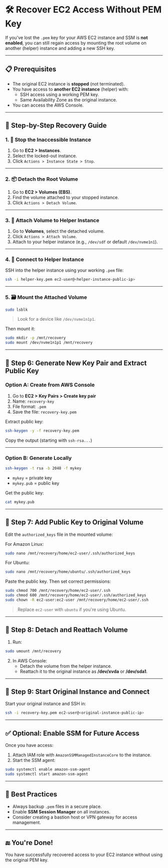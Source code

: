 # 🛠️ Recover EC2 Access Without PEM Key

If you’ve lost the `.pem` key for your AWS EC2 instance and SSM is **not enabled**, you can still regain access by mounting the root volume on another (helper) instance and adding a new SSH key.

---

## 📋 Prerequisites

- The original EC2 instance is **stopped** (not terminated).
- You have access to **another EC2 instance** (helper) with:
  - SSH access using a working PEM key.
  - Same Availability Zone as the original instance.
- You can access the AWS Console.

---

## 🧭 Step-by-Step Recovery Guide

### 1. 🛑 Stop the Inaccessible Instance

1. Go to **EC2 > Instances**.
2. Select the locked-out instance.
3. Click `Actions > Instance State > Stop`.

---

### 2. 📦 Detach the Root Volume

1. Go to **EC2 > Volumes (EBS)**.
2. Find the volume attached to your stopped instance.
3. Click `Actions > Detach Volume`.

---

### 3. 🔁 Attach Volume to Helper Instance

1. Go to **Volumes**, select the detached volume.
2. Click `Actions > Attach Volume`.
3. Attach to your helper instance (e.g., `/dev/sdf` or default `/dev/nvme1n1`).

---

### 4. 🔐 Connect to Helper Instance

SSH into the helper instance using your working `.pem` file:

```bash
ssh -i helper-key.pem ec2-user@<helper-instance-public-ip>
```

---

### 5. 🗃️ Mount the Attached Volume

```bash
sudo lsblk
```

> Look for a device like `/dev/nvme1n1p1`.

Then mount it:

```bash
sudo mkdir -p /mnt/recovery
sudo mount /dev/nvme1n1p1 /mnt/recovery
```

---

## 🔑 Step 6: Generate New Key Pair and Extract Public Key

### Option A: Create from AWS Console

1. Go to **EC2 > Key Pairs > Create key pair**
2. Name: `recovery-key`
3. File format: `.pem`
4. Save the file: `recovery-key.pem`

Extract public key:

```bash
ssh-keygen -y -f recovery-key.pem
```

Copy the output (starting with `ssh-rsa...`)

---

### Option B: Generate Locally

```bash
ssh-keygen -t rsa -b 2048 -f mykey
```

- `mykey` = private key
- `mykey.pub` = public key

Get the public key:

```bash
cat mykey.pub
```

---

## 🔧 Step 7: Add Public Key to Original Volume

Edit the `authorized_keys` file in the mounted volume:

For Amazon Linux:
```bash
sudo nano /mnt/recovery/home/ec2-user/.ssh/authorized_keys
```

For Ubuntu:
```bash
sudo nano /mnt/recovery/home/ubuntu/.ssh/authorized_keys
```

Paste the public key. Then set correct permissions:

```bash
sudo chmod 700 /mnt/recovery/home/ec2-user/.ssh
sudo chmod 600 /mnt/recovery/home/ec2-user/.ssh/authorized_keys
sudo chown -R ec2-user:ec2-user /mnt/recovery/home/ec2-user/.ssh
```

> Replace `ec2-user` with `ubuntu` if you're using Ubuntu.

---

## 🔁 Step 8: Detach and Reattach Volume

1. Run:
```bash
sudo umount /mnt/recovery
```

2. In AWS Console:
   - Detach the volume from the helper instance.
   - Reattach it to the original instance as **/dev/xvda** or **/dev/sda1**.

---

## 🚀 Step 9: Start Original Instance and Connect

Start your original instance and SSH in:

```bash
ssh -i recovery-key.pem ec2-user@<original-instance-public-ip>
```

---

## ✅ Optional: Enable SSM for Future Access

Once you have access:

1. Attach IAM role with `AmazonSSMManagedInstanceCore` to the instance.
2. Start the SSM agent:

```bash
sudo systemctl enable amazon-ssm-agent
sudo systemctl start amazon-ssm-agent
```

---

## 🧠 Best Practices

- Always backup `.pem` files in a secure place.
- Enable **SSM Session Manager** on all instances.
- Consider creating a bastion host or VPN gateway for access management.

---

## 🔚 You're Done!

You have successfully recovered access to your EC2 instance without using the original PEM key.


